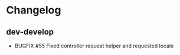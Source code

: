# Changelog

## dev-develop

 - BUGFIX       #55   Fixed controller request helper and requested locale

